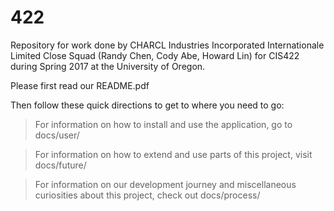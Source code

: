 # 422
Repository for work done by CHARCL Industries Incorporated Internationale Limited Close Squad (Randy Chen, Cody Abe, Howard Lin) for CIS422 during Spring 2017 at the University of Oregon.

Please first read our README.pdf

Then follow these quick directions to get to where you need to go:

>For information on how to install and use the application, go to docs/user/

>For information on how to extend and use parts of this project, visit docs/future/

>For information on our development journey and miscellaneous curiosities about this project, check out docs/process/
